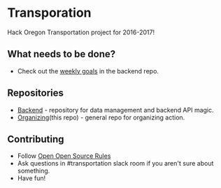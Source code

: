 # Transporation

Hack Oregon Transportation project for 2016-2017!

## What needs to be done?

* Check out the [weekly goals](https://github.com/hackoregon/transportation-backend/wiki/Weekly-Goals) in the backend repo.

## Repositories

* [Backend](https://github.com/hackoregon/transportation-backend) - repository for data management and backend API magic.
* [Organizing](https://github.com/hackoregon/transportation)(this repo) - general repo for organizing action.

## Contributing

* Follow [Open Open Source Rules](openopensource.org)
* Ask questions in #transportation slack room if you aren't sure about something.
* Have fun!
